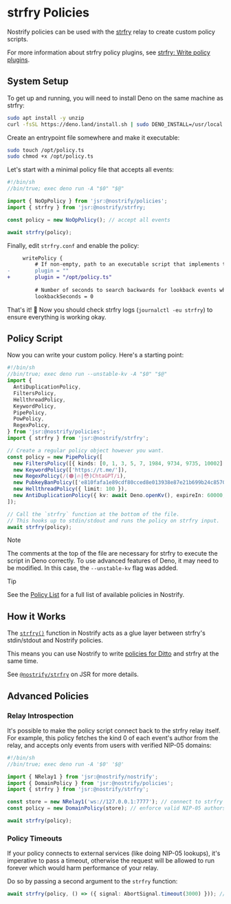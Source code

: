 # strfry Policies

Nostrify policies can be used with the [strfry](https://github.com/hoytech/strfry) relay to create custom policy scripts.

For more information about strfry policy plugins, see [strfry: Write policy plugins](https://github.com/hoytech/strfry/blob/master/docs/plugins.md).

## System Setup

To get up and running, you will need to install Deno on the same machine as strfry:

```sh
sudo apt install -y unzip
curl -fsSL https://deno.land/install.sh | sudo DENO_INSTALL=/usr/local sh
```

Create an entrypoint file somewhere and make it executable:

```sh
sudo touch /opt/policy.ts
sudo chmod +x /opt/policy.ts
```

Let's start with a minimal policy file that accepts all events:

```ts
#!/bin/sh
//bin/true; exec deno run -A "$0" "$@"

import { NoOpPolicy } from 'jsr:@nostrify/policies';
import { strfry } from 'jsr:@nostrify/strfry;

const policy = new NoOpPolicy(); // accept all events

await strfry(policy);
```

Finally, edit `strfry.conf` and enable the policy:

```diff
     writePolicy {
         # If non-empty, path to an executable script that implements the writePolicy plugin logic
-        plugin = ""
+        plugin = "/opt/policy.ts"
 
         # Number of seconds to search backwards for lookback events when starting the writePolicy plugin (0 for no lookback)
         lookbackSeconds = 0
```

That's it! 🎉 Now you should check strfry logs (`journalctl -eu strfry`) to ensure everything is working okay.

## Policy Script

Now you can write your custom policy. Here's a starting point:

```ts
#!/bin/sh
//bin/true; exec deno run --unstable-kv -A "$0" "$@"
import {
  AntiDuplicationPolicy,
  FiltersPolicy,
  HellthreadPolicy,
  KeywordPolicy,
  PipePolicy,
  PowPolicy,
  RegexPolicy,
} from 'jsr:@nostrify/policies';
import { strfry } from 'jsr:@nostrify/strfry';

// Create a regular policy object however you want.
const policy = new PipePolicy([
  new FiltersPolicy([{ kinds: [0, 1, 3, 5, 7, 1984, 9734, 9735, 10002] }]),
  new KeywordPolicy(['https://t.me/']),
  new RegexPolicy(/(🟠|🔥|😳)ChtaGPT/i),
  new PubkeyBanPolicy(['e810fafa1e89cdf80cced8e013938e87e21b699b24c8570537be92aec4b12c18']),
  new HellthreadPolicy({ limit: 100 }),
  new AntiDuplicationPolicy({ kv: await Deno.openKv(), expireIn: 60000, minLength: 50 }),
]);

// Call the `strfry` function at the bottom of the file.
// This hooks up to stdin/stdout and runs the policy on strfry input.
await strfry(policy);
```

> [!NOTE]
> The comments at the top of the file are necessary for strfry to execute the script in Deno correctly.
> To use advanced features of Deno, it may need to be modified. In this case, the `--unstable-kv` flag was added.

> [!TIP]
> See the [Policy List](/policy/all) for a full list of available policies in Nostrify.

## How it Works

The [`strfry()`](https://jsr.io/@nostrify/strfry/doc/~/strfry) function in Nostrify acts as a glue layer between strfry's stdin/stdout and Nostrify policies.

This means you can use Nostrify to write [policies for Ditto](https://docs.soapbox.pub/ditto/policies) and strfry at the same time.

See [`@nostrify/strfry`](https://jsr.io/@nostrify/strfry) on JSR for more details.

## Advanced Policies

### Relay Introspection

It's possible to make the policy script connect back to the strfry relay itself.
For example, this policy fetches the kind 0 of each event's author from the relay, and accepts only events from users with verified NIP-05 domains:

```ts
#!/bin/sh
//bin/true; exec deno run -A '$0' '$@'

import { NRelay1 } from 'jsr:@nostrify/nostrify';
import { DomainPolicy } from 'jsr:@nostrify/policies';
import { strfry } from 'jsr:@nostrify/strfry';

const store = new NRelay1('ws://127.0.0.1:7777'); // connect to strfry relay
const policy = new DomainPolicy(store); // enforce valid NIP-05 authors

await strfry(policy);
```

### Policy Timeouts

If your policy connects to external services (like doing NIP-05 lookups), it's imperative to pass a timeout, otherwise the request will be allowed to run forever which would harm performance of your relay.

Do so by passing a second argument to the `strfry` function:

```ts
await strfry(policy, () => ({ signal: AbortSignal.timeout(3000) })); // 3s
```
